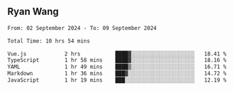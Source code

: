 ## Ryan Wang

<!--START_SECTION:waka-->

```txt
From: 02 September 2024 - To: 09 September 2024

Total Time: 10 hrs 54 mins

Vue.js            2 hrs           ████▓░░░░░░░░░░░░░░░░░░░░   18.41 %
TypeScript        1 hr 58 mins    ████▓░░░░░░░░░░░░░░░░░░░░   18.16 %
YAML              1 hr 49 mins    ████▒░░░░░░░░░░░░░░░░░░░░   16.71 %
Markdown          1 hr 36 mins    ███▓░░░░░░░░░░░░░░░░░░░░░   14.72 %
JavaScript        1 hr 19 mins    ███░░░░░░░░░░░░░░░░░░░░░░   12.19 %
```

<!--END_SECTION:waka-->
